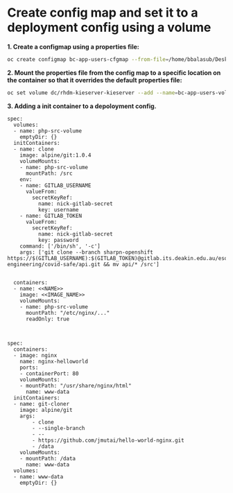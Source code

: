 Create config map and set it to a deployment config using a volume
===================================================================

**1. Create a configmap using a properties file:**
```sh
oc create configmap bc-app-users-cfgmap --from-file=/home/bbalasub/Desktop/application-users.properties
```

**2. Mount the properties file from the config map to a specific location on the container so that it overrides the default properties file:**

```sh
oc set volume dc/rhdm-kieserver-kieserver --add --name=bc-app-users-vol --mount-path /opt/eap/standalone/configuration/application-users.properties --sub-path application-users.properties --source='{"configMap":{"name":"bc-app-users-cfgmap","items":[{"key":"application-users.properties","path":"application-users.properties"}]}}'
```
**3. Adding a init container to a depoloyment config.**

```
spec:
  volumes:
  - name: php-src-volume               
    emptyDir: {}
  initContainers:
  - name: clone
    image: alpine/git:1.0.4           
    volumeMounts:
    - name: php-src-volume
      mountPath: /src              
    env:
    - name: GITLAB_USERNAME
      valueFrom:
        secretKeyRef:
          name: nick-gitlab-secret
          key: username
    - name: GITLAB_TOKEN
      valueFrom:
        secretKeyRef:
          name: nick-gitlab-secret
          key: password   
    command: ['/bin/sh', '-c']        
    args: ['git clone --branch sharpn-openshift https://$(GITLAB_USERNAME):$(GITLAB_TOKEN)@gitlab.its.deakin.edu.au/esolutions/software-engineering/covid-safe/api.git && mv api/* /src']


  containers:
  - name: <<NAME>>
    image: <<IMAGE_NAME>>
    volumeMounts:
    - name: php-src-volume
      mountPath: "/etc/nginx/..."
      readOnly: true



spec:
  containers:
  - image: nginx
    name: nginx-helloworld
    ports:
    - containerPort: 80
    volumeMounts:
    - mountPath: "/usr/share/nginx/html"
      name: www-data
  initContainers:
  - name: git-cloner
    image: alpine/git
    args:
        - clone
        - --single-branch
        - --
        - https://github.com/jmutai/hello-world-nginx.git
        - /data
    volumeMounts:
    - mountPath: /data
      name: www-data
  volumes:
  - name: www-data
    emptyDir: {}
  
  ```
